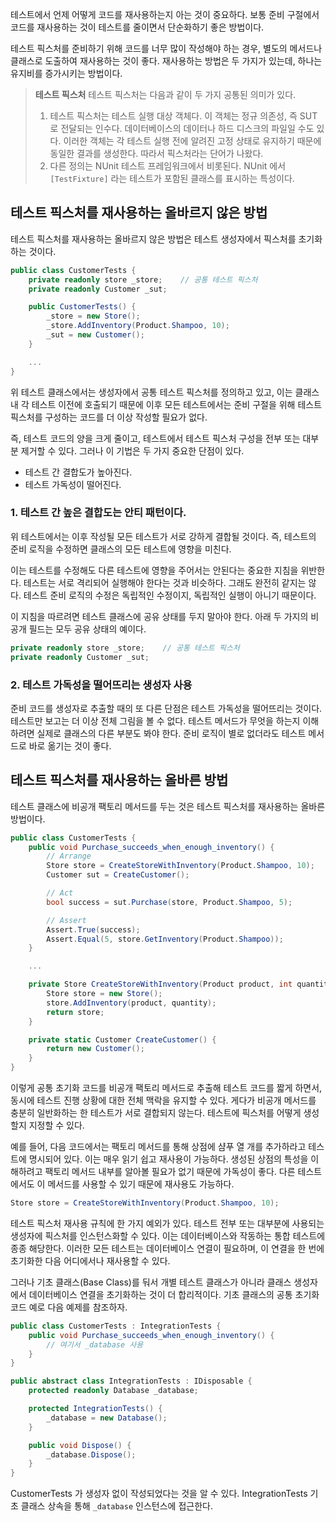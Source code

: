 
테스트에서 언제 어떻게 코드를 재사용하는지 아는 것이 중요하다.
보통 준비 구절에서 코드를 재사용하는 것이 테스트를 줄이면서 단순화하기 좋은 방법이다.

테스트 픽스처를 준비하기 위해 코드를 너무 많이 작성해야 하는 경우, 별도의 메서드나 클래스로 도출하여 재사용하는 것이 좋다.
재사용하는 방법은 두 가지가 있는데, 하나는 유지비를 증가시키는 방법이다.

> **테스트 픽스처**
> 테스트 픽스처는 다음과 같이 두 가지 공통된 의미가 있다.
> 1. 테스트 픽스처는 테스트 실행 대상 객체다. 이 객체는 정규 의존성, 즉 SUT 로 전달되는 인수다. 데이터베이스의 데이터나 하드 디스크의 파일일 수도 있다. 이러한 객체는 각 테스트 실행 전에 알려진 고정 상태로 유지하기 때문에 동일한 결과를 생성한다. 따라서 픽스처라는 단어가 나왔다.
> 2. 다른 정의는 NUnit 테스트 프레임워크에서 비롯된다. NUnit 에서 `[TestFixture]` 라는 테스트가 포함된 클래스를 표시하는 특성이다.

## 테스트 픽스처를 재사용하는 올바르지 않은 방법

테스트 픽스처를 재사용하는 올바르지 않은 방법은 테스트 생성자에서 픽스처를 초기화하는 것이다.

```C#
public class CustomerTests {
	private readonly store _store;    // 공통 테스트 픽스처
	private readonly Customer _sut;

	public CustomerTests() {
		_store = new Store();
		_store.AddInventory(Product.Shampoo, 10);
		_sut = new Customer();
	}

	...
}
```

위 테스트 클래스에서는 생성자에서 공통 테스트 픽스처를 정의하고 있고, 이는 클래스 내 각 테스트 이전에 호출되기 때문에 이후 모든 테스트에서는 준비 구절을 위해 테스트 픽스처를 구성하는 코드를 더 이상 작성할 필요가 없다.

즉, 테스트 코드의 양을 크게 줄이고, 테스트에서 테스트 픽스처 구성을 전부 또는 대부분 제거할 수 있다.
그러나 이 기법은 두 가지 중요한 단점이 있다.
- 테스트 간 결합도가 높아진다.
- 테스트 가독성이 떨어진다.

### 1. 테스트 간 높은 결합도는 안티 패턴이다.

위 테스트에서는 이후 작성될 모든 테스트가 서로 강하게 결합될 것이다.
즉, 테스트의 준비 로직을 수정하면 클래스의 모든 테스트에 영향을 미친다.

이는 테스트를 수정해도 다른 테스트에 영향을 주어서는 안된다는 중요한 지침을 위반한다. 테스트는 서로 격리되어 실행해야 한다는 것과 비슷하다.
그래도 완전히 같지는 않다. 테스트 준비 로직의 수정은 독립적인 수정이지, 독립적인 실행이 아니기 때문이다.

이 지침을 따르려면 테스트 클래스에 공유 상태를 두지 말아야 한다.
아래 두 가지의 비공개 필드는 모두 공유 상태의 예이다.

```C#
private readonly store _store;    // 공통 테스트 픽스처
private readonly Customer _sut;
```

### 2. 테스트 가독성을 떨어뜨리는 생성자 사용

준비 코드를 생성자로 추출할 때의 또 다른 단점은 테스트 가독성을 떨어뜨리는 것이다.
테스트만 보고는 더 이상 전체 그림을 볼 수 없다. 테스트 메서드가 무엇을 하는지 이해하려면 실제로 클래스의 다른 부분도 봐야 한다.
준비 로직이 별로 없더라도 테스트 메서드로 바로 옮기는 것이 좋다.

## 테스트 픽스처를 재사용하는 올바른 방법

테스트 클래스에 비공개 팩토리 메서드를 두는 것은 테스트 픽스처를 재사용하는 올바른 방법이다.

```C#
public class CustomerTests {
	public void Purchase_succeeds_when_enough_inventory() {
		// Arrange
		Store store = CreateStoreWithInventory(Product.Shampoo, 10);
		Customer sut = CreateCustomer();

		// Act
		bool success = sut.Purchase(store, Product.Shampoo, 5);

		// Assert
		Assert.True(success);
		Assert.Equal(5, store.GetInventory(Product.Shampoo));
	}

	...

	private Store CreateStoreWithInventory(Product product, int quantity) {
		Store store = new Store();
		store.AddInventory(product, quantity);
		return store;
	}

	private static Customer CreateCustomer() {
		return new Customer();
	}
}
```

이렇게 공통 초기화 코드를 비공개 팩토리 메서드로 추출해 테스트 코드를 짧게 하면서, 동시에 테스트 진행 상황에 대한 전체 맥락을 유지할 수 있다. 게다가 비공개 메서드를 충분히 일반화하는 한 테스트가 서로 결합되지 않는다.
테스트에 픽스처를 어떻게 생성할지 지정할 수 있다.

예를 들어, 다음 코드에서는 팩토리 메서드를 통해 상점에 샴푸 열 개를 추가하라고 테스트에 명시되어 있다. 이는 매우 읽기 쉽고 재사용이 가능하다. 생성된 상점의 특성을 이해하려고 팩토리 메서드 내부를 알아볼 필요가 없기 때문에 가독성이 좋다. 다른 테스트에서도 이 메서드를 사용할 수 있기 때문에 재사용도 가능하다.

```C#
Store store = CreateStoreWithInventory(Product.Shampoo, 10);
```

테스트 픽스처 재사용 규칙에 한 가지 예외가 있다. 테스트 전부 또는 대부분에 사용되는 생성자에 픽스처를 인스턴스화할 수 있다.
이는 데이터베이스와 작동하는 통합 테스트에 종종 해당한다. 이러한 모든 테스트는 데이터베이스 연결이 필요하며, 이 연결을 한 번에 초기화한 다음 어디에서나 재사용할 수 있다.

그러나 기초 클래스(Base Class)를 둬서 개별 테스트 클래스가 아니라 클래스 생성자에서 데이터베이스 연결을 초기화하는 것이 더 합리적이다. 기초 클래스의 공통 초기화 코드 예로 다음 예제를 참조하자.

```C#
public class CustomerTests : IntegrationTests {
	public void Purchase_succeeds_when_enough_inventory() {
		// 여기서 _database 사용
	}
}

public abstract class IntegrationTests : IDisposable {
	protected readonly Database _database;

	protected IntegrationTests() {
		_database = new Database();
	}

	public void Dispose() {
		_database.Dispose();
	}
}
```

CustomerTests 가 생성자 없이 작성되었다는 것을 알 수 있다.
IntegrationTests 기초 클래스 상속을 통해 `_database` 인스턴스에 접근한다.